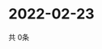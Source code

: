 # 2022-02-23
  共 0条

  <!-- BEGIN -->
  <!-- 最后更新时间Wed Feb 23 2022 02:31:29 GMT+0000 (Coordinated Universal Time) -->
  
  <!-- END -->
  
  